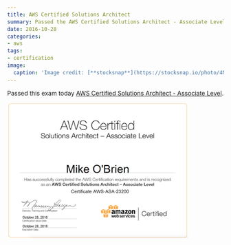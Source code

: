 ```yaml
---
title: AWS Certified Solutions Architect
summary: Passed the AWS Certified Solutions Architect - Associate Level exam today.
date: 2016-10-28
categories:
- aws
tags:
- certification
image:
  caption: 'Image credit: [**stocksnap**](https://stocksnap.io/photo/4NA5X0IBL4)'
---
```

Passed this exam today [AWS Certified Solutions Architect - Associate Level](https://aws.amazon.com/certification/certified-solutions-architect-associate).

<img src="aws_asa_23200.png" alt="AWS Certificate" style="width:420px;height:315px;">